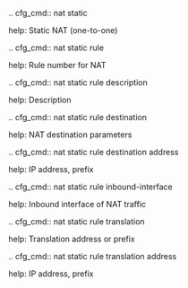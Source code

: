 .. cfg_cmd:: nat static

help: Static NAT (one-to-one)

.. cfg_cmd:: nat static rule <tag>

help: Rule number for NAT

.. cfg_cmd:: nat static rule <tag> description

help: Description

.. cfg_cmd:: nat static rule <tag> destination

help: NAT destination parameters

.. cfg_cmd:: nat static rule <tag> destination address

help: IP address, prefix

.. cfg_cmd:: nat static rule <tag> inbound-interface

help: Inbound interface of NAT traffic

.. cfg_cmd:: nat static rule <tag> translation

help: Translation address or prefix

.. cfg_cmd:: nat static rule <tag> translation address

help: IP address, prefix

